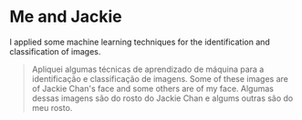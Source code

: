 # Me and Jackie
I applied some machine learning techniques for the identification and classification of images.
>Apliquei algumas técnicas de aprendizado de máquina para a identificação e classificação de imagens.
Some of these images are of Jackie Chan's face and some others are of my face.
>Algumas dessas imagens são do rosto do Jackie Chan e algums outras são do meu rosto. 

